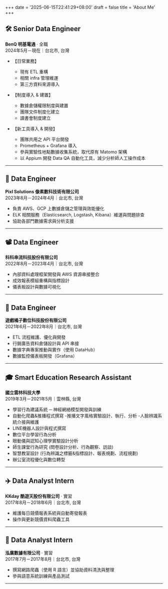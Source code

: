 +++
date = '2025-06-15T22:41:29+08:00'
draft = false
title = 'About Me'
+++


## 🛠️ Senior Data Engineer  
**BenQ 明基電通** · 全職  
2024年5月－現在｜台北市, 台灣

- 【日常業務】  
  - 現有 ETL 重構  
  - 相關 infra 管理維運  
  - 第三方資料來源導入  

- 【制度導入 & 建置】  
  - 數據倉儲權限制度與建置  
  - 團隊文件制度化建立  
  - 讀書會制度建立  

- 【新工具導入 & 開發】  
  - 團隊共用之 API 平台開發  
  - Prometheus + Grafana 導入  
  - 參與實驗性地點數據收集系統，取代原有 Matomo 架構  
  - 以 Appium 開發 Data QA 自動化工具，減少分析師人工操作成本  

---
## 🧊 Data Engineer  
**Pixl Solutions 像素數科技術有限公司**  
2023年8月－2024年4月｜台北市, 台灣  

- 負責 AWS、GCP 上數據倉儲之管理與效能優化  
- ELK 相關服務（Elasticsearch, Logstash, Kibana）維運與問題排查  
- 協助各部門數據需求與分析支援  


---
## 📽️ Data Engineer  
**科科串流科技股份有限公司**  
2022年8月－2023年4月｜台北市, 台灣  

- 內部資料處理框架開發與 AWS 資源串接整合  
- 成效報表模組重構與指標設計  
- 儀表板設計與數據可視化  


---
## 🍊 Data Engineer  
**遊戲橘子數位科技股份有限公司**  
2021年6月－2022年8月｜台北市, 台灣  

- ETL 流程維護、優化與開發  
- 行銷廣告資料倉儲設計與 API 串接  
- 數據字典專案推動與實作（使用 DataHub）  
- 數據監控儀表板開發（Grafana）  


---
## 🎓 Smart Education Research Assistant
**國立雲林科技大學**  
2019年3月－2021年5月｜雲林縣, 台灣  

-  學習行為建議系統 ─ 神經網絡模型開發與訓練
-  自動化爬蟲&推播程式撰寫
   -推播文字風格實驗設計、執行、分析
   -人臉辨識系統介接與維護
-  LINE機器人設計與程式撰寫
-  數位平台學習行為分析
-  眼動儀與認知心理學實驗設計分析
-  師生課堂行為研究 (問卷設計分析、行為觀察、訪談)
-  智慧教室設計 (行為辨識之標籤&指標設計、報表規劃、流程規劃)
-  辦公室流程優化與數位轉型  


---
## ✈️ Data Analyst Intern  
**KKday 酷遊天股份有限公司** · 實習  
2017年8月－2018年6月｜台北市, 台灣  

- 維護每日競價報表系統與自動寄發報表  
- 操作與更新競價資料爬蟲工具  

---
## 🧬 Data Analyst Intern  
**泓廣數據有限公司** · 實習  
2017年7月－2017年8月｜台北市, 台灣  

- 撰寫網路爬蟲（使用 R 語言）並協助資料清洗與整理  
- 參與語意系統訓練與產品測試  

---
